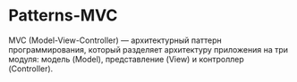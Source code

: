 # Patterns-MVC
MVC (Model-View-Controller) — архитектурный паттерн программирования, который разделяет архитектуру приложения на три модуля: модель (Model), представление (View) и контроллер (Controller).

